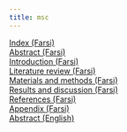 ```yaml
---
title: msc
---
```


<a href="https://app.box.com/s/9n6571w21fsby075u3nl" target="_blank">Index (Farsi)</a>  
<a href="https://app.box.com/s/bqz3bh5z8jia015i3dwd" target="_blank">Abstract (Farsi)</a>  
<a href="https://app.box.com/s/vf3f5mips9rwellntydk" target="_blank">Introduction (Farsi)</a>  
<a href="https://app.box.com/s/4vdt4s1dz816vfesgm44" target="_blank">Literature review (Farsi)</a>  
<a href="https://app.box.com/s/pwde7gqlznqhrsfki9iu" target="_blank">Materials and methods (Farsi)</a>  
<a href="https://app.box.com/s/ypoh7rkykicwjy9287af" target="_blank">Results and discussion (Farsi)</a>  
<a href="https://app.box.com/s/7ezgzh6nsvsv56kzdp95" target="_blank">References (Farsi)</a>  
<a href="https://app.box.com/s/mcby4h6j0j0uoygq5g9w" target="_blank">Appendix (Farsi)</a>  
<a href="https://app.box.com/s/76do2v6kseqdplvbugvz" target="_blank">Abstract (English)</a>
